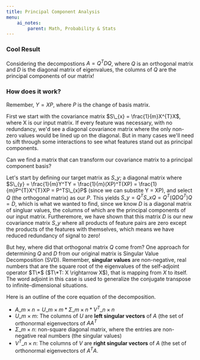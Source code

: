 ```yaml
---
title: Principal Component Analysis
menu:
    ai_notes:
        parent: Math, Probability & Stats
---
```


### Cool Result

Considering the decompostions $A = Q^{T}DQ$, where $Q$ is an orthogonal matrix and $D$ 
is the diagonal matrix of eigenvalues, the columns of $Q$ are the principal
components of our matrix! 

### How does it work?

Remember, $Y = XP$, where $P$ is the change of basis matrix. 

First we start with the covariance matrix $S\_{x} = \frac{1}{m}X^{T}X$,
where X is our input matrix. If every feature was necessary, with no redundancy, 
we'd see a diagonal covariance matrix where the only non-zero values would be 
lined up on the diagonal. But in many cases we'll need to sift through some
interactions to see what features stand out as principal components. 

Can we find a matrix that can transform our covariance matrix to a 
principal component basis?

Let's start by defining our target matrix as $S\_{y}$; a diagonal 
matrix where $S\_{y} = \frac{1}{m}Y^TY = \frac{1}{m}(XP)^T(XP) = \frac{1}{m}P^{T}X^{T}XP = P^TS\_{x}P$ (since we can substite Y = XP), 
and select $Q$ (the orthogonal matrix) as our $P$. This yields $S\_{y} = Q^TS\_{x}Q = Q^T(QDQ^T)Q = D$, 
which is what we wanted to find, since we know $D$ is a diagonal matrix of singluar values, 
the columns of which are the principal components of our input matrix. Furtheremore,
we have shown that this matrix $D$ is our new covariance matrix $S\_{y}$
where all products of feature pairs are zero except the products of the features with themselves,
which means we have reduced redundancy of signal to zero!

But hey, where did that orthogonal matrix $Q$ come from? One approach for 
determining $Q$ and $D$ from our original matrix is Singular Value Decomposition (SVD).
Remember, **singular values** are non-negative, real numbers that are the square root
of the eigenvalues of the self-adjoint operator $T\*$ ($T\*T: X \rightarrow X$), 
that is mapping from $X$ to itself. The word adjoint in this case is used to 
generalize the conjugate transpose to infinite-dimensional situations.

Here is an outline of the core equation of the decomposition.  

* $A\_{m \times n} = U\_{m \times m} * \Sigma\_{m \times n} * V^T\_{n \times n}$
* $U\_{m \times m}$: The columns of $U$ are **left singular vectors** of $A$ (the set of 
orthonormal eigenvectors of $AA^T$
* $\Sigma\_{m \times n}$: non-square diagonal matrix, where the entries are non-negative
real numbers (the singular values)
* $V^T\_{n \times n}$: The columns of $V$ are **right singular vectors** of $A$ (the set of 
orthonormal eigenvectors of $A^TA$. 
